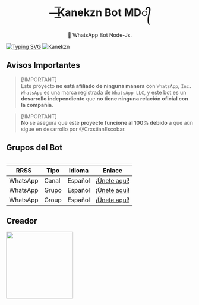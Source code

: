 <h1 align="center">⏤͟͟͞͞Kanekzn Bot MD᭄</h1>
 <p align="center">🌹 WhatsApp Bot Node-Js.</p>
</p>

  [![Typing SVG](https://readme-typing-svg.demolab.com?font=Fira+Code&pause=1000&color=FF0000&lines=Bienvenido+al+Repositorio+Oficial+de;Kanekzn+Bot-MD;Creado+por+Cristian+Escobar)](https://git.io/typing-svg)
![Kanekzn]()

## Avisos Importantes

> [!IMPORTANT]\
> Este proyecto **no está afiliado de ninguna manera** con `WhatsApp`, `Inc. WhatsApp` es una marca registrada de `WhatsApp LLC`, y este bot es un **desarrollo independiente** que **no tiene ninguna relación oficial con la compañía**.

> [!IMPORTANT]\
> **No** se asegura que este **proyecto funcione al 100% debido** a que aún sigue en desarrollo por @CrxstianEscobar. 

## Grupos del Bot
<table>

| RRSS | Tipo | Idioma | Enlace |
| --- | --- | --- |--- |
| WhatsApp | Canal | Español | [¡Únete aquí!](https://whatsapp.com/channel/0029Vafxnat8qIzxOjUrwP41) |
| WhatsApp | Grupo | Español | [¡Únete aquí!](https://chat.whatsapp.com/Cj8oTiVQOvIISylM5yi5DP) |
| WhatsApp | Group | Español | [¡Únete aquí!](https://chat.whatsapp.com/K2Nsyu6eVVT7Wpe1ak7anR) |


## Creador
<a href="https://github.com/CrxstianEscobar">
  <img src="https://qu.ax/HsOCy.jpg" width="180px"/>
</a>
